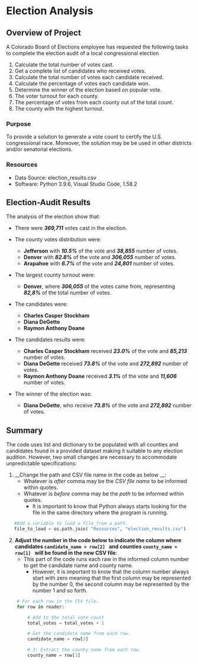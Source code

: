 
# Election Analysis
## Overview of Project
A Colorado Board of Elections employee has requested the following tasks to complete the election audit of a local congressional election

1. Calculate the total number of votes cast.
2. Get a complete list of candidates who received votes.
3. Calculate the total number of votes each candidate received.
4. Calculate the percentage of votes each candidate won.
5. Determine the winner of the election based on popular vote.
6. The voter turnout for each county.
7. The percentage of votes from each county out of the total count.
8. The county with the highest turnout.


### Purpose

To provide a solution to generate a vote count to certify the U.S. congressional race. Moreover, the solution may be be used in other districts and/or senatorial elections.

### Resources

 - Data Source: election_results.csv
 - Software: Python 3.9.6, Visual Studio Code, 1.58.2


## Election-Audit Results

The analysis of the election show that:

- There were __*369,711*__ votes cast in the election.
 
- The county votes distribution were:
	- __Jefferson__ with __*10.5%*__ of the vote and __*38,855*__ number of votes.
	- __Denver__ with __*82.8%*__  of the vote and __*306,055*__ number of votes.
	- __Arapahoe__ with  __*6.7%*__  of the vote and __*24,801*__ number of votes.

- The largest county turnout were: 
	- __Denver__, where __*306,055*__ of the votes came from, representing __*82,8%*__ of the total number of votes.

- The candidates were:
	- __Charles Casper Stockham__
	- __Diana DeGette__
	- __Raymon Anthony Doane__

- The candidates results were:
	- __Charles Casper Stockham__ received __*23.0%*__ of the vote and __*85,213*__ number of votes.
	- __Diana DeGette__ received __*73.8%*__ of the vote and __*272,892*__ number of votes.
	- __Raymon Anthony Doane__ received __*3.1%*__ of the vote and __*11,606*__ number of votes.

- The winner of the election was:
	- __Diana DeGette__, who receive __*73.8%*__ of the vote and __*272,892*__ number of votes.


## Summary

The code uses list and dictionary to be populated with all counties and candidates found in a provided dataset making it suitable to any election audition. However, two small changes are necessary to accommodate unpredictable specifications:

 1. __Change the path and CSV file name in the code as below __:
	 - Whatever is *after* comma may be the *CSV file name* to be informed within quotes. 
	 - Whatever is *before* comma may be the *path* to be informed within quotes. 
		 - It is important to know that Python always starts looking for the file in the same directory where the program is running. 

```Python 
   #Add a variable to load a file from a path.
   file_to_load = os.path.join( "Resources", "election_results.csv")
```

 2. __Adjust the number in the code below to indicate the column where candidates ```candidate_name = row[2] ``` and counties ```county_name = row[1] ``` will be found in the new CSV file__:
	 - This part of the code runs each raw in the informed column number to get the candidate name and county name. 
		 - However, it is important to know that the column number always start with zero meaning that the first column may be represented by the number 0, the second column may be represented by the number 1 and so forth.
```Python 
    # For each row in the CSV file.
    for row in reader:

        # Add to the total vote count
        total_votes = total_votes + 1

        # Get the candidate name from each row.
        candidate_name = row[2]

        # 3: Extract the county name from each row.
        county_name = row[1]
